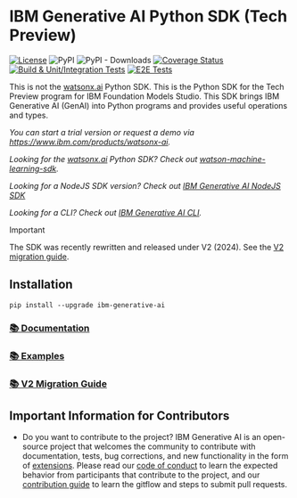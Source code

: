 # IBM Generative AI Python SDK (Tech Preview)

[![License](https://img.shields.io/badge/License-Apache_2.0-blue.svg)](https://github.com/IBM/ibm-generative-ai/blob/main/LICENSE)
![PyPI](https://img.shields.io/pypi/v/ibm-generative-ai)
![PyPI - Downloads](https://img.shields.io/pypi/dm/ibm-generative-ai)
[![Coverage Status](https://coveralls.io/repos/github/IBM/ibm-generative-ai/badge.svg?branch=main)](https://coveralls.io/github/IBM/ibm-generative-ai?branch=main)
[![Build & Unit/Integration Tests](https://github.com/IBM/ibm-generative-ai/actions/workflows/main.yml/badge.svg?branch=main)](https://github.com/IBM/ibm-generative-ai/actions/workflows/main.yml)
[![E2E Tests](https://github.com/IBM/ibm-generative-ai/actions/workflows/e2e-test.yml/badge.svg)](https://github.com/IBM/ibm-generative-ai/actions/workflows/e2e-test.yml)


This is not the [watsonx.ai](https://www.ibm.com/products/watsonx-ai) Python SDK. This is the Python SDK for the Tech Preview program for IBM Foundation Models Studio. This SDK brings IBM Generative AI (GenAI) into Python programs and provides useful operations and types.

*You can start a trial version or request a demo via https://www.ibm.com/products/watsonx-ai.*

*Looking for the [watsonx.ai](https://www.ibm.com/products/watsonx-ai) Python SDK? Check out [watson-machine-learning-sdk](https://ibm.github.io/watson-machine-learning-sdk/foundation_models.html).*

*Looking for a NodeJS SDK version? Check out [IBM Generative AI NodeJS SDK](https://github.com/IBM/ibm-generative-ai-node-sdk)*

*Looking for a CLI? Check out [IBM Generative AI CLI](https://github.com/IBM/ibm-generative-ai-cli).*

> [!IMPORTANT]
> The SDK was recently rewritten and released under V2 (2024). See the [V2 migration guide](https://ibm.github.io/ibm-generative-ai/main/v2_migration_guide.html).

## Installation

```
pip install --upgrade ibm-generative-ai
```


### [📚 Documentation](https://ibm.github.io/ibm-generative-ai/)

### [📚 Examples](https://ibm.github.io/ibm-generative-ai/latest/rst_source/examples.html)

### [📚 V2 Migration Guide](https://ibm.github.io/ibm-generative-ai/latest/v2_migration_guide.html)


## Important Information for Contributors
- Do you want to contribute to the project? IBM Generative AI is an open-source project that welcomes the community to contribute with documentation, tests, bug corrections, and new functionality in the form of [extensions](EXTENSIONS.md). Please read our [code of conduct](CODE_OF_CONDUCT.md) to learn the expected behavior from participants that contribute to the project, and our [contribution guide](./CONTRIBUTING.md) to learn the gitflow and steps to submit pull requests.

<!-- vscode-markdown-toc-config
	numbering=false
	autoSave=true
	/vscode-markdown-toc-config -->
<!-- /vscode-markdown-toc -->
